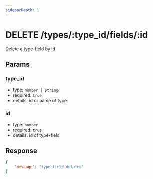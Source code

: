```yaml
---
sidebarDepth: 1
---
```


# DELETE /types/:type_id/fields/:id

Delete a type-field by id

## Params

### type_id

-   type: `number | string`
-   required: `true`
-   details: id or name of type

### id

-   type: `number`
-   required: `true`
-   details: id of type-field

## Response

```json
{
    "message": "type-field deleted"
}
```
